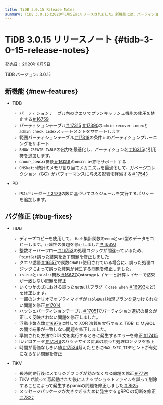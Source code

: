 ```yaml
---
title: TiDB 3.0.15 Release Notes
summary: TiDB 3.0.15は2020年6月5日にリリースされました。新機能には、パーティションテーブルにおけるadmin-recover-index文とadmin-check-index文のサポート、およびメモリ割り当てメカニズムの最適化が含まれます。バグ修正では、PointGetで結果が不正確になる問題や、浮動小数点数に対するXOR演算時にTiDBとMySQL間で結果が一致しない問題などが修正されています。TiKVでは、メモリのデフラグとgRPCの切断に関連する問題が修正されています。
---
```


# TiDB 3.0.15 リリースノート {#tidb-3-0-15-release-notes}

発売日：2020年6月5日

TiDB バージョン: 3.0.15

## 新機能 {#new-features}

-   TiDB

    -   パーティションテーブル内のクエリでプランキャッシュ機能の使用を禁止する[＃16759](https://github.com/pingcap/tidb/pull/16759)
    -   パーティションテーブル[＃17315](https://github.com/pingcap/tidb/pull/17315) [＃17390](https://github.com/pingcap/tidb/pull/17390)の`admin recover index`と`admin check index`ステートメントをサポートします
    -   範囲パーティションテーブル[＃17318](https://github.com/pingcap/tidb/pull/17318)の条件`in`のパーティションプルーニングをサポート
    -   `SHOW CREATE TABLE`の出力を最適化し、パーティション名[＃16315](https://github.com/pingcap/tidb/pull/16315)に引用符を追加します。
    -   `GROUP_CONCAT`関数[＃16988](https://github.com/pingcap/tidb/pull/16988)の`ORDER BY`節をサポートする
    -   `CMSketch`統計のメモリ割り当てメカニズムを最適化して、ガベージコレクション（GC）がパフォーマンスに与える影響を軽減する[＃17543](https://github.com/pingcap/tidb/pull/17543)

-   PD

    -   PDがリーダー[＃2479](https://github.com/pingcap/pd/pull/2479)の数に基づいてスケジュールを実行するポリシーを追加します。

## バグ修正 {#bug-fixes}

-   TiDB

    -   ディープコピーを使用して、 `Hash`集計関数の`enum`と`set`型のデータをコピーします。正確性の問題を修正しました[＃16890](https://github.com/pingcap/tidb/pull/16890)
    -   整数オーバーフロー[＃16753](https://github.com/pingcap/tidb/pull/16753)の処理ロジックが間違っているため、 `PointGet`誤った結果を返す問題を修正しました
    -   クエリ述語[＃16557](https://github.com/pingcap/tidb/pull/16557)で関数`CHAR()`使用されている場合に、誤った処理ロジックによって誤った結果が発生する問題を修正しました。
    -   `IsTrue`と`IsFalse`関数[＃16627](https://github.com/pingcap/tidb/pull/16627)のstorageレイヤーと計算レイヤーで結果が一致しない問題を修正
    -   いくつかの式における誤った`NotNull`フラグ（ `case when` [＃16993](https://github.com/pingcap/tidb/pull/16993)など）を修正します。
    -   一部のシナリオでオプティマイザが`TableDual`物理プランを見つけられない問題を修正[＃17014](https://github.com/pingcap/tidb/pull/17014)
    -   ハッシュパーティションテーブル[＃17051](https://github.com/pingcap/tidb/pull/17051)でパーティション選択の構文が正しく反映されない問題を修正しました。
    -   浮動小数点数[＃16976](https://github.com/pingcap/tidb/pull/16976)に対して XOR 演算を実行すると TiDB と MySQL の間で結果が一致しない問題を修正しました。
    -   準備された方法でDDL文を実行するときに発生するエラーを修正[＃17415](https://github.com/pingcap/tidb/pull/17415)
    -   IDアロケータ[＃17548](https://github.com/pingcap/tidb/pull/17548)のバッチサイズ計算の誤った処理ロジックを修正
    -   時間が高価なしきい値[＃17534](https://github.com/pingcap/tidb/pull/17534)超えたときに`MAX_EXEC_TIME`ヒントが有効にならない問題を修正

-   TiKV

    -   長時間実行後にメモリのデフラグが効かなくなる問題を修正[＃7790](https://github.com/tikv/tikv/pull/7790)
    -   TiKV が誤って再起動された後にスナップショットファイルを誤って削除することによって発生するpanicの問題を修正しました[＃7925](https://github.com/tikv/tikv/pull/7925)
    -   メッセージパッケージが大きすぎるために発生する gRPC の切断を修正[＃7822](https://github.com/tikv/tikv/pull/7822)
